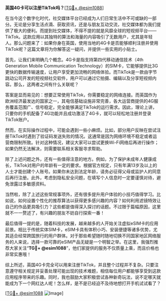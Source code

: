 **英国4G卡可以注册TikTok吗？**[[TG💪+ @esim1088](https://t.me/s/esim1088)]

在当今这个数字化时代，社交媒体平台已经成为人们日常生活中不可或缺的一部分。无论是分享生活点滴、获取资讯，还是与朋友互动交流，社交媒体都为我们提供了极大的便利。而提到社交媒体，不得不提的就是风靡全球的短视频平台——TikTok。这款应用以其独特的算法和海量的内容吸引了无数用户，尤其是年轻人。那么问题来了：如果你身在英国，使用当地的4G卡是否能够顺利注册并使用TikTok呢？这篇文章将为你解答这一疑问，并提供一些实用的小贴士。

首先，让我们来明确几个概念。4G卡是指支持第四代移动通信技术（4th Generation Mobile Communication Technology）的SIM卡，它能够提供比3G更快的数据传输速度，让用户享受更加流畅的网络体验。而TikTok是一款由字节跳动公司开发的短视频社交软件，用户可以通过它拍摄、编辑以及分享短视频内容。那么，这两者之间有什么关联呢？

答案是显而易见的：想要正常使用TikTok，你需要稳定的网络连接。而英国作为欧洲经济最发达的国家之一，其电信基础设施非常完善，各大运营商提供的4G服务覆盖范围广、信号稳定，完全能够满足TikTok的运行需求。因此，理论上讲，只要你的手机配备了4G功能并且成功激活了4G卡，就可以轻松地注册并登录TikTok账户。

然而，在实际操作过程中，可能会遇到一些小麻烦。比如，部分用户反映在尝试注册TikTok时遇到了验证码发送失败的情况。这通常是因为网络环境不稳定或者运营商限制所致。针对这种情况，建议大家可以尝试更换Wi-Fi网络后再进行操作；如果仍然无法解决，则需要联系相关客服寻求帮助。

除了上述问题之外，还有一些值得注意的地方。例如，为了保护未成年人健康成长，TikTok对用户的年龄有一定的要求。根据官方规定，只有年满13岁及以上的人士才能创建个人账号。如果你未达到法定年龄，请务必征得父母或监护人的同意后再行注册。此外，考虑到隐私安全问题，在填写个人信息时一定要谨慎对待，避免泄露过多敏感资料。

当然啦，除了上述这些常规事项外，还有很多提升用户体验的小技巧值得学习。比如说，如何设置个性化的推荐算法以获得更多感兴趣的内容？如何利用滤镜特效让自己的作品更具吸引力？这些都是值得深入探讨的话题。不过限于篇幅原因，这里就不一一赘述了，有兴趣的朋友不妨自行探索一番！

最后值得一提的是，随着科技的发展，越来越多的人开始关注虚拟eSIM卡的应用前景。相比于传统实体SIM卡，eSIM卡具有体积小巧、安装便捷等诸多优势，尤其适合经常跨国旅行的用户群体。对于那些希望随时随地切换不同国家地区网络服务的人来说，选择一款可靠的eSIM产品无疑是一个明智之举。在这里，我强烈推荐大家关注“**TG💪+ @esim1088**”，他们家提供的服务不仅质量上乘，而且价格也非常实惠哦！

综上所述，英国4G卡完全可以用来注册TikTok，并且整个过程并不复杂。只要注意遵守相关规定并妥善处理可能出现的技术难题，相信每位用户都能够享受到这款应用程序带来的乐趣。同时，我也鼓励大家积极尝试各种新奇玩法，说不定哪天就能成为下一个网红达人呢！怎么样，是不是已经迫不及待地想打开手机试试看了？

[[TG💪+ @esim1088](https://t.me/s/esim1088) ![Image](https://i.postimg.cc/4NQfJmqS/Snipaste-2025-05-13-00-14-12.png)]